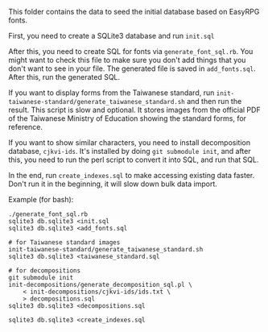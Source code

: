 This folder contains the data to seed the initial database based on EasyRPG
fonts.

First, you need to create a SQLite3 database and run `init.sql`

After this, you need to create SQL for fonts via `generate_font_sql.rb`.
You might want to check this file to make sure you don't add things that you
don't want to see in your file. The generated file is saved in
`add_fonts.sql`. After this, run the generated SQL.

If you want to display forms from the Taiwanese standard, run
`init-taiwanese-standard/generate_taiwanese_standard.sh`
and then run the result. This script is slow and optional.
It stores images from the official PDF of the Taiwanese Ministry of Education
showing the standard forms, for reference.

If you want to show similar characters, you need to install decomposition
database, `cjkvi-ids`. It's installed by doing `git submodule init`, and
after this, you need to run the perl script to convert it into SQL,
and run that SQL.

In the end, run `create_indexes.sql` to make accessing existing data
faster. Don't run it in the beginning, it will slow down bulk data
import.

Example (for bash):

    ./generate_font_sql.rb
    sqlite3 db.sqlite3 <init.sql
    sqlite3 db.sqlite3 <add_fonts.sql

    # for Taiwanese standard images
    init-taiwanese-standard/generate_taiwanese_standard.sh
    sqlite3 db.sqlite3 <taiwanese_standard.sql

    # for decompositions
    git submodule init
    init-decompositions/generate_decomposition_sql.pl \
        < init-decompositions/cjkvi-ids/ids.txt \
        > decompositions.sql
    sqlite3 db.sqlite3 <decompositions.sql

    sqlite3 db.sqlite3 <create_indexes.sql

